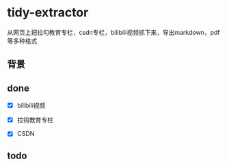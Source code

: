 # tidy-extractor

从网页上把拉勾教育专栏，csdn专栏，bilibili视频抓下来，导出markdown，pdf等多种格式

## 背景



## done

- [x] bilibili视频
- [x] 拉钩教育专栏
- [x] CSDN


## todo
